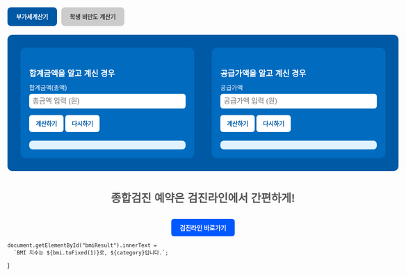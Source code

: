 <html lang="ko">
<head>
  <meta charset="UTF-8">
  <title>건강 계산기</title>
  <style>
    body { font-family: Arial, sans-serif; margin: 0 auto; max-width: 900px; padding: 2em; }
    .tab-buttons { display: flex; gap: 10px; margin-bottom: 20px; }
    .tab-btn { padding: 12px 20px; border: none; border-radius: 8px; font-weight: bold; cursor: pointer; background-color: #ccc; color: #333; transition: all 0.2s; }
    .tab-btn.active { background-color: #0059a5; color: white; }
    .tab-section { display: none; }
    .tab-section.active { display: block; }
    .vat-container { display: flex; flex-wrap: wrap; gap: 40px; background: #0059a5; padding: 30px; border-radius: 12px; color: white; }
    .vat-box { flex: 1; min-width: 300px; background: #006bbf; padding: 20px; border-radius: 12px; }
    .vat-box h3 { font-size: 18px; margin-bottom: 10px; }
    .vat-box label { display: block; margin-top: 10px; font-size: 14px; }
    .vat-box input { width: 100%; padding: 8px; margin-top: 5px; border-radius: 6px; border: none; font-size: 16px; }
    .vat-box button { margin-top: 15px; padding: 10px 15px; font-weight: bold; border: none; border-radius: 6px; background: white; color: #0059a5; cursor: pointer; }
    .vat-box .result { margin-top: 20px; background: #e0f2ff; padding: 10px; border-radius: 8px; color: #003b71; font-weight: bold; }
  </style>
</head>
<body>

  <div class="tab-buttons">
    <button class="tab-btn active" onclick="switchTab(event, 'vat')">부가세계산기</button>
    <button class="tab-btn" onclick="switchTab(event, 'bmi')">학생 비만도 계산기</button>
  </div>

  <div class="tab-section active" id="tab-vat">
    <div class="vat-container">
      <div class="vat-box">
        <h3>합계금액을 알고 계신 경우</h3>
        <label>합계금액(총액)</label>
        <input id="totalInput" type="number" placeholder="총금액 입력 (원)">
        <div class="button-group">
          <button onclick="calcFromTotal()">계산하기</button>
          <button onclick="resetVatForm()">다시하기</button>
        </div>
        <div class="result" id="totalResult"></div>
      </div>
      <div class="vat-box">
        <h3>공급가액을 알고 계신 경우</h3>
        <label>공급가액</label>
        <input id="supplyInput" type="number" placeholder="공급가액 입력 (원)">
        <div class="button-group">
          <button onclick="calcFromSupply()">계산하기</button>
          <button onclick="resetVatForm()">다시하기</button>
        </div>
        <div class="result" id="supplyResult"></div>
      </div>
    </div>
    <footer style="margin-top: 3em; text-align: center;">
      <p style="color: #555; font-size: 1.8em; font-weight: bold;">종합검진 예약은 검진라인에서 간편하게!</p>
      <a href="https://www.sjcore.co.kr" target="_blank" style="display: inline-block; padding: 10px 20px; background-color: #0059ff; color: white; border-radius: 6px; text-decoration: none; font-weight: bold; margin-top: 0.5em;">검진라인 바로가기</a>
    </footer>
  </div>

  <div class="tab-section" id="tab-bmi">
    <div style="background: #eef2f9; padding: 20px; border-radius: 12px;">
      <h2>BMI 계산기</h2>
      <label>키 (cm): <input type="number" id="bmiHeight" /></label><br><br>
      <label>몸무게 (kg): <input type="number" id="bmiWeight" /></label><br><br>
      <div class="button-group">
        <button onclick="calcBMI()">계산하기</button>
        <button onclick="resetBMI()">다시하기</button>
      </div>
      <div class="result" id="bmiResult"></div>
    </div>
    <footer style="margin-top: 3em; text-align: center;">
      <p style="color: #555; font-size: 1.8em; font-weight: bold;">종합검진 예약은 검진라인에서 간편하게!</p>
      <a href="https://www.sjcore.co.kr" target="_blank" style="display: inline-block; padding: 10px 20px; background-color: #0059ff; color: white; border-radius: 6px; text-decoration: none; font-weight: bold; margin-top: 0.5em;">검진라인 바로가기</a>
    </footer>
  </div>

<script>
  function switchTab(event, type) {
    const tabs = document.querySelectorAll(".tab-section");
    const buttons = document.querySelectorAll(".tab-btn");
    tabs.forEach(tab => tab.classList.remove("active"));
    buttons.forEach(btn => btn.classList.remove("active"));
    document.getElementById("tab-" + type).classList.add("active");
    event.target.classList.add("active");
  }

  function formatWon(value) {
    return value.toLocaleString('ko-KR') + ' 원';
  }

  function calcFromTotal() {
    const total = parseFloat(document.getElementById("totalInput").value);
    if (isNaN(total) || total <= 0) {
      document.getElementById("totalResult").innerText = "올바른 총금액을 입력하세요.";
      return;
    }
    const supply = total / 1.1;
    const tax = total - supply;
    document.getElementById("totalResult").innerHTML =
      `공급가액: ${formatWon(Math.floor(supply))}<br>부가세액: ${formatWon(Math.floor(tax))}`;
  }

  function calcFromSupply() {
    const supply = parseFloat(document.getElementById("supplyInput").value);
    if (isNaN(supply) || supply <= 0) {
      document.getElementById("supplyResult").innerText = "올바른 공급가액을 입력하세요.";
      return;
    }
    const tax = supply * 0.1;
    const total = supply + tax;
    document.getElementById("supplyResult").innerHTML =
      `부가세액: ${formatWon(Math.floor(tax))}<br>합계금액: ${formatWon(Math.floor(total))}`;
  }

  function resetVatForm() {
    document.getElementById("totalInput").value = "";
    document.getElementById("supplyInput").value = "";
    document.getElementById("totalResult").innerHTML = "";
    document.getElementById("supplyResult").innerHTML = "";
  }

  function calcBMI() {
    const height = parseFloat(document.getElementById("bmiHeight").value);
    const weight = parseFloat(document.getElementById("bmiWeight").value);
    if (isNaN(height) || isNaN(weight) || height <= 0 || weight <= 0) {
      document.getElementById("bmiResult").innerText = "올바른 값을 입력해주세요.";
      return;
    }
    const bmi = weight / ((height / 100) ** 2);
    let category = "";
    if (bmi < 18.5) category = "저체중";
    else if (bmi < 23) category = "정상";
    else if (bmi < 25) category = "과체중";
    else category = "비만";
    document.getElementById("bmiResult").innerText = `BMI 지수는 ${bmi.toFixed(1)}로, ${category}입니다.`;
  }

  function resetBMI() {
    document.getElementById("bmiHeight").value = "";
    document.getElementById("bmiWeight").value = "";
    document.getElementById("bmiResult").innerText = "";
  }
</script>

</body>
</html>


    document.getElementById("bmiResult").innerText =
      `BMI 지수는 ${bmi.toFixed(1)}로, ${category}입니다.`;
  }
</script>
